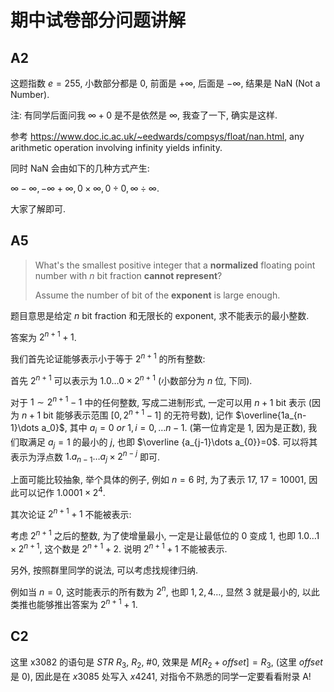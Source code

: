 # 期中试卷部分问题讲解

## A2

这题指数 $e=255$, 小数部分都是 $0$, 前面是 $+\infty$, 后面是 $-\infty$, 结果是 NaN (Not a Number).

注: 有同学后面问我 $\infty+0$ 是不是依然是 $\infty$, 我查了一下, 确实是这样.

参考 https://www.doc.ic.ac.uk/~eedwards/compsys/float/nan.html, any arithmetic operation involving infinity yields infinity.

同时 NaN 会由如下的几种方式产生:

$\infty -\infty,-\infty+\infty,0\times \infty,0\div 0,\infty\div \infty$.

大家了解即可.

## A5

> What's the smallest positive integer that a **normalized** floating point number with $n$ bit fraction **cannot represent**?
>
> Assume the number of bit of the **exponent** is large enough.

题目意思是给定 $n$ bit fraction 和无限长的 exponent, 求不能表示的最小整数.

答案为 $2^{n+1}+1$.

我们首先论证能够表示小于等于 $2^{n+1}$ 的所有整数:

首先 $2^{n+1}$ 可以表示为 $1.0\dots0\times 2^{n+1}$ (小数部分为 $n$ 位, 下同).

对于 $1\sim 2^{n+1}-1$ 中的任何整数, 写成二进制形式, 一定可以用 $n+1$ bit 表示 (因为 $n+1$ bit 能够表示范围 $[0,2^{n+1}-1]$ 的无符号数), 记作 $\overline{1a_{n-1}\dots a_0}$, 其中 $a_{i}=0\ or\ 1,i=0,\dots n-1$. (第一位肯定是 1, 因为是正数), 我们取满足 $a_j=1$ 的最小的 $j$, 也即 $\overline {a_{j-1}\dots a_{0}}=0$. 可以将其表示为浮点数 $1.a_{n-1}\dots a_j\times 2^{n-j}$ 即可.

上面可能比较抽象, 举个具体的例子, 例如 $n=6$ 时, 为了表示 $17$, $17=10001$, 因此可以记作 $1.0001\times 2^{4}$.

其次论证 $2^{n+1}+1$ 不能被表示:

考虑 $2^{n+1}$ 之后的整数, 为了使增量最小, 一定是让最低位的 $0$ 变成 $1$, 也即  $1.0\dots1\times 2^{n+1}$, 这个数是 $2^{n+1}+2$. 说明 $2^{n+1}+1$ 不能被表示.

另外, 按照群里同学的说法, 可以考虑找规律归纳.

例如当 $n=0$, 这时能表示的所有数为 $2^{n}$, 也即 $1,2,4\dots$, 显然 $3$ 就是最小的, 以此类推也能够推出答案为 $2^{n+1}+1$.

## C2

这里 x3082 的语句是 $STR\ R_3,\ R_2,\ \#0$, 效果是 $M[R_2+offset]=R_3$, (这里 $offset$ 是 $0$), 因此是在 $x3085$ 处写入 $x4241$, 对指令不熟悉的同学一定要看看附录 A!